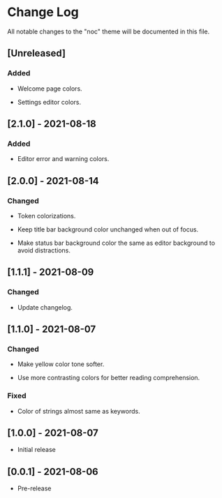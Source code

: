 # Change Log

All notable changes to the "noc" theme will be documented in this file.

## [Unreleased]

### Added

- Welcome page colors.

- Settings editor colors.

## [2.1.0] - 2021-08-18

### Added

- Editor error and warning colors.

## [2.0.0] - 2021-08-14

### Changed

- Token colorizations.

- Keep title bar background color unchanged when out of focus.

- Make status bar background color the same as editor background to avoid distractions.

## [1.1.1] - 2021-08-09

### Changed

- Update changelog.

## [1.1.0] - 2021-08-07

### Changed

- Make yellow color tone softer.

- Use more contrasting colors for better reading comprehension.

### Fixed

- Color of strings almost same as keywords.

## [1.0.0] - 2021-08-07

- Initial release

## [0.0.1] - 2021-08-06

- Pre-release